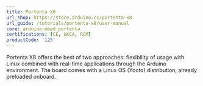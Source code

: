```yaml
---
title: Portenta X8
url_shop: https://store.arduino.cc/portenta-x8
url_guide: /tutorials/portenta-x8/user-manual
core: arduino:mbed_portenta
certifications: [CE, UKCA, RCM]
productCode: '125'
---
```


Portenta X8 offers the best of two approaches: flexibility of usage with Linux combined with real-time applications through the Arduino environment. The board comes with a Linux OS (Yocto) distribution, already preloaded onboard.